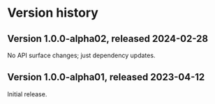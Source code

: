 # Version history

## Version 1.0.0-alpha02, released 2024-02-28

No API surface changes; just dependency updates.

## Version 1.0.0-alpha01, released 2023-04-12

Initial release.

